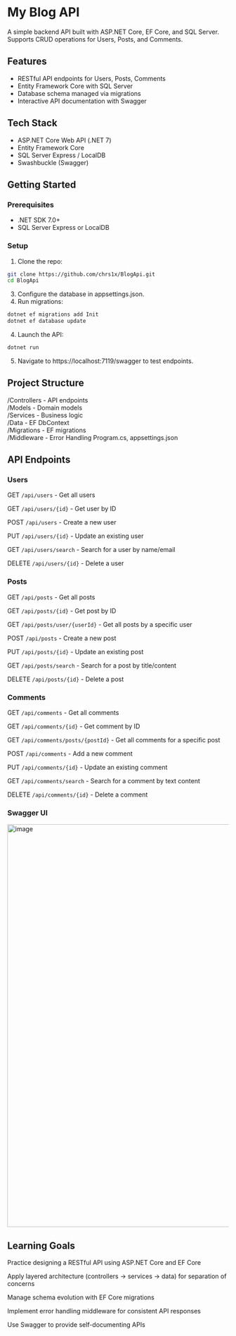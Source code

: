 # My Blog API

A simple backend API built with ASP.NET Core, EF Core, and SQL Server. Supports CRUD operations for Users, Posts, and Comments.

## Features
- RESTful API endpoints for Users, Posts, Comments
- Entity Framework Core with SQL Server
- Database schema managed via migrations
- Interactive API documentation with Swagger

## Tech Stack
- ASP.NET Core Web API (.NET 7)
- Entity Framework Core
- SQL Server Express / LocalDB
- Swashbuckle (Swagger)

## Getting Started

### Prerequisites
- .NET SDK 7.0+
- SQL Server Express or LocalDB

### Setup
1. Clone the repo:
```bash  
git clone https://github.com/chrs1x/BlogApi.git
cd BlogApi
```
3. Configure the database in appsettings.json.
4. Run migrations:
```bash
dotnet ef migrations add Init
dotnet ef database update
```
4. Launch the API:
```bash
dotnet run
```
5. Navigate to https://localhost:7119/swagger to test endpoints.

## Project Structure
/Controllers - API endpoints  
/Models - Domain models  
/Services - Business logic  
/Data - EF DbContext  
/Migrations - EF migrations  
/Middleware - Error Handling
Program.cs, appsettings.json 

## API Endpoints
### Users

GET  `/api/users` - Get all users

GET  `/api/users/{id}` - Get user by ID

POST  `/api/users` - Create a new user

PUT  `/api/users/{id}` - Update an existing user

GET  `/api/users/search` - Search for a user by name/email

DELETE  `/api/users/{id}` - Delete a user

### Posts

GET `/api/posts` - Get all posts

GET `/api/posts/{id}` - Get post by ID

GET `/api/posts/user/{userId}` - Get all posts by a specific user

POST `/api/posts` - Create a new post

PUT `/api/posts/{id}` - Update an existing post

GET `/api/posts/search` - Search for a post by title/content

DELETE `/api/posts/{id}` - Delete a post

### Comments

GET `/api/comments` - Get all comments

GET `/api/comments/{id}` - Get comment by ID

GET `/api/comments/posts/{postId}` - Get all comments for a specific post

POST `/api/comments` - Add a new comment

PUT `/api/comments/{id}` - Update an existing comment

GET `/api/comments/search` - Search for a comment by text content

DELETE `/api/comments/{id}` - Delete a comment

### Swagger UI

<img width="970" height="914" alt="image" src="https://github.com/user-attachments/assets/eaaf7f0d-80b8-41ae-a991-8379980b7105" />


## Learning Goals

Practice designing a RESTful API using ASP.NET Core and EF Core

Apply layered architecture (controllers → services → data) for separation of concerns

Manage schema evolution with EF Core migrations

Implement error handling middleware for consistent API responses

Use Swagger to provide self-documenting APIs
